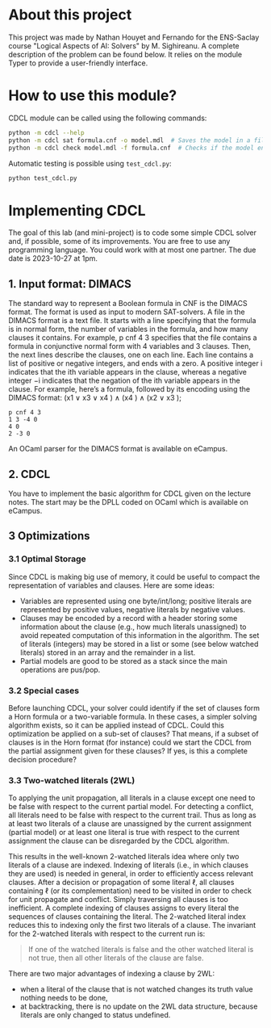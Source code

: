 # About this project

This project was made by Nathan Houyet and Fernando for the ENS-Saclay course "Logical Aspects of AI: Solvers" by M. Sighireanu. A complete description of the problem can be found below. It relies on the module Typer to provide a user-friendly interface.

# How to use this module?

CDCL module can be called using the following commands:

```sh
python -m cdcl --help
python -m cdcl sat formula.cnf -o model.mdl  # Saves the model in a file
python -m cdcl check model.mdl -f formula.cnf  # Checks if the model entails the formula
```

Automatic testing is possible using `test_cdcl.py`:

```sh
python test_cdcl.py
```

# Implementing CDCL

The goal of this lab (and mini-project) is to code some simple CDCL solver and, if possible, some of its improvements. You are free to use any programming language. You could work with at most one partner. The due date is 2023-10-27 at 1pm.


## 1. Input format: DIMACS
The standard way to represent a Boolean formula in CNF is the DIMACS format. The format is used as input to modern SAT-solvers. A file in the DIMACS format is a text file. It starts with a line specifying that the formula is in normal form, the number of variables in the formula, and how many clauses it contains. For example, p cnf 4 3 specifies that the file contains a formula in conjunctive normal form with 4 variables and 3 clauses. Then, the next lines describe the clauses, one on each line. Each line contains a list of positive or negative integers, and ends with a zero. A positive integer i indicates that the ith variable appears in the clause, whereas a negative integer −i indicates that the negation of the ith variable appears in the clause. For example, here’s a formula, followed by its encoding using the DIMACS format: (x1 ∨ x3 ∨ x4 ) ∧ (x4 ) ∧ (x2 ∨ x3 );

```
p cnf 4 3
1 3 -4 0
4 0
2 -3 0
```

An OCaml parser for the DIMACS format is available on eCampus.

## 2. CDCL

You have to implement the basic algorithm for CDCL given on the lecture notes. The start may be the DPLL coded on OCaml which is available on eCampus.

## 3 Optimizations

### 3.1 Optimal Storage

Since CDCL is making big use of memory, it could be useful to compact the representation of variables and clauses. Here are some ideas:
 - Variables are represented using one byte/int/long; positive literals are represented by positive values, negative literals by negative values.
 - Clauses may be encoded by a record with a header storing some information about the clause (e.g., how much literals unassigned) to avoid repeated computation of this information in the algorithm. The set of literals (integers) may be stored in a list or some (see below watched literals) stored in an array and the remainder in a list.
 - Partial models are good to be stored as a stack since the main operations are pus/pop.

### 3.2 Special cases
Before launching CDCL, your solver could identify if the set of clauses form a Horn formula or a two-variable formula. In these cases, a simpler solving algorithm exists, so it can be applied instead of CDCL. Could this optimization be applied on a sub-set of clauses? That means, if a subset of clauses is in the Horn format (for instance) could we start the CDCL from the partial assignment given for these clauses? If yes, is this a complete decision procedure?

### 3.3 Two-watched literals (2WL)

To applying the unit propagation, all literals in a clause except one need to be false with respect to the current partial model. For detecting a conflict, all literals need to be false with respect to the current trail. Thus as long as at least two literals of a clause are unassigned by the current assignment (partial model) or at least one literal is true with respect to the current assignment the clause can be disregarded by the CDCL algorithm.

This results in the well-known 2-watched literals idea where only two literals of a clause are indexed. Indexing of literals (i.e., in which clauses they are used) is needed in general, in order to efficiently access relevant clauses. After a decision or propagation of some literal ℓ, all clauses containing ℓ (or its complementation) need to be visited in order to check for unit propagate and conflict. Simply traversing all clauses is too inefficient. A complete indexing of clauses assigns to every literal the sequences of clauses containing the literal. The 2-watched literal index reduces this to indexing only the first two literals of a clause. The invariant for the 2-watched literals with respect to the current run is:

> If one of the watched literals is false and the other watched literal is not true, then all other literals of the clause are false.

There are two major advantages of indexing a clause by 2WL:
 - when a literal of the clause that is not watched changes its truth value nothing needs to be done,
 - at backtracking, there is no update on the 2WL data structure, because literals are only changed to status undefined.
